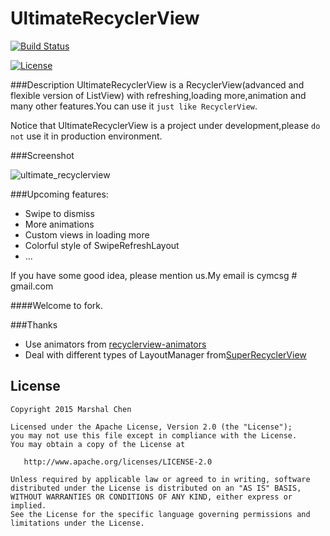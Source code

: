 # UltimateRecyclerView
[![Build Status](https://travis-ci.org/cymcsg/UltimateRecyclerView.svg?branch=master)](https://travis-ci.org/cymcsg/UltimateRecyclerView)

[![License](https://img.shields.io/badge/license-Apache%202-blue.svg)](https://www.apache.org/licenses/LICENSE-2.0)


###Description
UltimateRecyclerView is a RecyclerView(advanced and flexible version of ListView) with refreshing,loading more,animation and many other features.You can use it ```just like RecyclerView```.

Notice that UltimateRecyclerView is a project under development,please ``do not`` use it in production environment.


###Screenshot

![ultimate_recyclerview](http://blog.marshalchen.com/images/ultimate_recyclerview.gif)

###Upcoming features:
* Swipe to dismiss
* More animations
* Custom views in loading more
* Colorful style of SwipeRefreshLayout
* ...

If you have some good idea, please mention us.My email is cymcsg # gmail.com

####Welcome to fork.



###Thanks

* Use animators from  [recyclerview-animators](https://github.com/wasabeef/recyclerview-animators)
* Deal with different types of LayoutManager from[SuperRecyclerView](https://github.com/Malinskiy/SuperRecyclerView)


License
--------

    Copyright 2015 Marshal Chen

    Licensed under the Apache License, Version 2.0 (the "License");
    you may not use this file except in compliance with the License.
    You may obtain a copy of the License at

       http://www.apache.org/licenses/LICENSE-2.0

    Unless required by applicable law or agreed to in writing, software
    distributed under the License is distributed on an "AS IS" BASIS,
    WITHOUT WARRANTIES OR CONDITIONS OF ANY KIND, either express or implied.
    See the License for the specific language governing permissions and
    limitations under the License.
